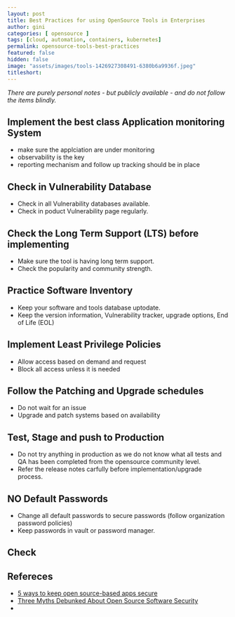 ```yaml
---
layout: post
title: Best Practices for using OpenSource Tools in Enterprises
author: gini
categories: [ opensource ]
tags: [cloud, automation, containers, kubernetes]
permalink: opensource-tools-best-practices
featured: false
hidden: false
image: "assets/images/tools-1426927308491-6380b6a9936f.jpeg"
titleshort: 
---
```


*There are purely personal notes - but publicly available - and do not follow the items blindly.*

## Implement the best class Application monitoring System
- make sure the applciation are under monitoring
- observability is the key 
- reporting mechanism and follow up tracking should be in place

## Check in Vulnerability Database
- Check in all Vulnerability databases available.
- Check in poduct Vulnerability page regularly.

## Check the Long Term Support (LTS) before implementing
- Make sure the tool is having long term support.
- Check the popularity and community strength.

## Practice Software Inventory
- Keep your software and tools database uptodate. 
- Keep the version information, Vulnerability tracker, upgrade options, End of Life (EOL)

## Implement Least Privilege Policies
- Allow access based on demand and request
- Block all access unless it is needed

## Follow the Patching and Upgrade schedules
- Do not wait for an issue 
- Upgrade and patch systems based on availability

## Test, Stage and push to Production
- Do not try anything in production as we do not know what all tests and QA has been completed from the opensource community level.
- Refer the release notes carfully before implementation/upgrade process.

## NO Default Passwords
- Change all default passwords to secure passwords (follow organization password policies)
- Keep passwords in vault or password manager.

## Check


## Refereces
- [5 ways to keep open source-based apps secure](https://techbeacon.com/security/5-ways-keep-open-source-based-apps-secure)
- [Three Myths Debunked About Open Source Software Security](https://rubygarage.org/blog/open-source-software-security)
- 
